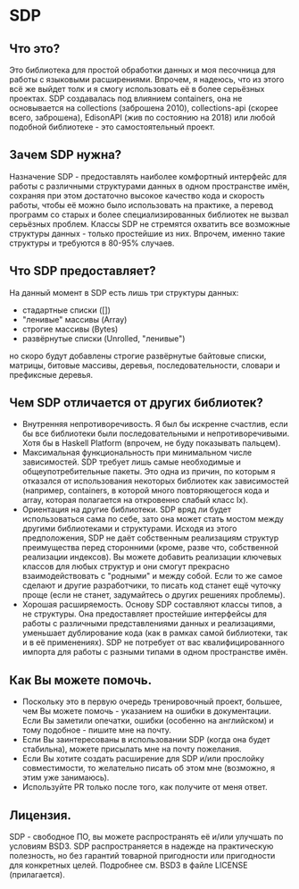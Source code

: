 # SDP

Что это?
--------------------------------------------------------------------------------
Это библиотека для простой обработки данных и моя песочница для работы с
языковыми расширениями. Впрочем, я надеюсь, что из этого всё же выйдет толк и я
смогу использовать её в более серьёзных проектах.
SDP создавалась под влиянием containers, она не основывается на
collections (заброшена 2010), collections-api (скорее всего, заброшена),
EdisonAPI (жив по состоянию на 2018) или любой подобной библиотеке - это
самостоятельный проект.

Зачем SDP нужна?
--------------------------------------------------------------------------------
Назначение SDP - предоставлять наиболее комфортный интерфейс для работы с
различными структурами данных в одном пространстве имён, сохраняя при этом
достаточно высокое качество кода и скорость работы, чтобы её можно было
использовать на практике, а перевод программ со старых и более
специализированных библиотек не вызвал серьёзных проблем.
Классы SDP не стремятся охватить все возможные структуры данных -
только простейшие из них. Впрочем, именно такие структуры и требуются в 80-95%
случаев.

Что SDP предоставляет?
--------------------------------------------------------------------------------
На данный момент в SDP есть лишь три структуры данных:
- стадартные списки ([])
- "ленивые" массивы (Array)
-  строгие  массивы (Bytes)
- развёрнутые списки (Unrolled, "ленивые")

но скоро будут добавлены строгие развёрнутые байтовые списки, матрицы,
битовые массивы, деревья, последовательности, словари и префиксные деревья.

Чем SDP отличается от других библиотек?
--------------------------------------------------------------------------------
* Внутренняя непротиворечивость. Я был бы искренне счастлив, если бы все
библиотеки были последовательными и непротиворечивыми. Хотя бы в Haskell
Platform (впрочем, не буду показывать пальцем).
* Максимальная функциональность при минимальном числе зависимостей. SDP требует
лишь самые необходимые и общеупотребительные пакеты. Это одна из причин, по
которым я отказался от использования некоторых библиотек как зависимостей
(например, containers, в которой много повторяющегося кода и array, которая
полагается на откровенно слабый класс Ix).
* Ориентация на другие библиотеки. SDP вряд ли будет использоваться сама по
себе, зато она может стать мостом между другими библиотеками и структурами.
Исходя из этого предположения, SDP не даёт собственным реализациям структур
преимущества перед сторонними (кроме, разве что, собственной реализации индексов).
Вы можете добавить реализации ключевых классов для любых структур и они смогут
прекрасно взаимодействовать с "родными" и между собой. Если то же самое сделают
и другие разработчики, то писать код станет ещё чуточку проще (если не станет,
задумайтесь о других решениях проблемы).
* Хорошая расширяемость. Основу SDP составляют классы типов, а не структуры.
Она предоставляет простейшие интерфейсы для работы с различными представлениями
данных и реализациями, уменьшает дублирование кода (как в рамках самой
библиотеки, так и в её применениях). SDP не потребует от вас квалифицированного
импорта для работы с разными типами в одном пространстве имён.

Как Вы можете помочь.
--------------------------------------------------------------------------------
* Поскольку это в первую очередь тренировочный проект, большее, чем Вы можете
помочь - указанием на ошибки в документации. Если Вы заметили опечатки, ошибки
(особенно на английском) и тому подобное - пишите мне на почту.
* Если Вы заинтересованы в использовании SDP (когда она будет стабильна), можете
присылать мне на почту пожелания.
* Если Вы хотите создать расширение для SDP и/или прослойку совместимости, то
желательно писать об этом мне (возможно, я этим уже занимаюсь).
* Используйте PR только после того, как получите от меня ответ.

Лицензия.
--------------------------------------------------------------------------------
SDP - свободное ПО, вы можете распространять её и/или улучшать по условиям BSD3.
SDP распространяется в надежде на практическую полезность, но без гарантий
товарной пригодности или пригодности для конкретных целей. Подробнее см. BSD3 в
файле LICENSE (прилагается).

